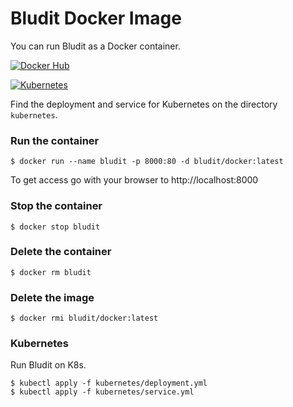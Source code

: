 # Bludit Docker Image
You can run Bludit as a Docker container.

[![Docker Hub](https://img.shields.io/badge/Docker-Hub-blue.svg)](https://hub.docker.com/r/bludit/docker/)

[![Kubernetes](https://img.shields.io/badge/Kubernetes-Deployment-blue.svg)](https://github.com/bludit/docker/tree/master/kubernetes)

Find the deployment and service for Kubernetes on the directory `kubernetes`.

### Run the container
```
$ docker run --name bludit -p 8000:80 -d bludit/docker:latest
```
To get access go with your browser to http://localhost:8000

### Stop the container
```
$ docker stop bludit
```

### Delete the container
```
$ docker rm bludit
```

### Delete the image
```
$ docker rmi bludit/docker:latest
```

### Kubernetes
Run Bludit on K8s.
```
$ kubectl apply -f kubernetes/deployment.yml
$ kubectl apply -f kubernetes/service.yml
```
